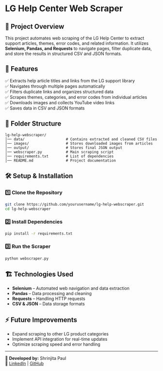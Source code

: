 # LG Help Center Web Scraper  

## 📌 Project Overview  
This project automates web scraping of the LG Help Center to extract support articles, themes, error codes, and related information. It utilizes **Selenium, Pandas, and Requests** to navigate pages, filter duplicate data, and store the results in structured CSV and JSON formats.  

## 🚀 Features  
✅ Extracts help article titles and links from the LG support library  
✅ Navigates through multiple pages automatically  
✅ Filters duplicate links and organizes structured data  
✅ Scrapes themes, categories, and error codes from individual articles  
✅ Downloads images and collects YouTube video links  
✅ Saves data in CSV and JSON formats  

## 📂 Folder Structure  
```
lg-help-webscraper/
│── data/                   # Contains extracted and cleaned CSV files  
│── images/                 # Stores downloaded images from articles  
│── output/                 # Stores final JSON output  
│── webscraper.py           # Main scraping script  
│── requirements.txt        # List of dependencies  
│── README.md               # Project documentation  
```

## 🛠️ Setup & Installation  

### 1️⃣ Clone the Repository  
```sh
git clone https://github.com/yourusername/lg-help-webscraper.git
cd lg-help-webscraper
```

### 2️⃣ Install Dependencies  
```sh
pip install -r requirements.txt
```

### 3️⃣ Run the Scraper  
```sh
python webscraper.py
```

## 🏗️ Technologies Used  
- **Selenium** – Automated web navigation and data extraction  
- **Pandas** – Data processing and cleaning  
- **Requests** – Handling HTTP requests  
- **CSV & JSON** – Data storage formats  

## ⚡ Future Improvements  
- Expand scraping to other LG product categories  
- Implement API integration for real-time updates  
- Optimize scraping speed and error handling  

---

📌 **Developed by:** Shrinjita Paul  
🔗 [LinkedIn](https://linkedin.com/in/shrinjitapaul) | [GitHub](https://github.com/Shrinjita)  
```
